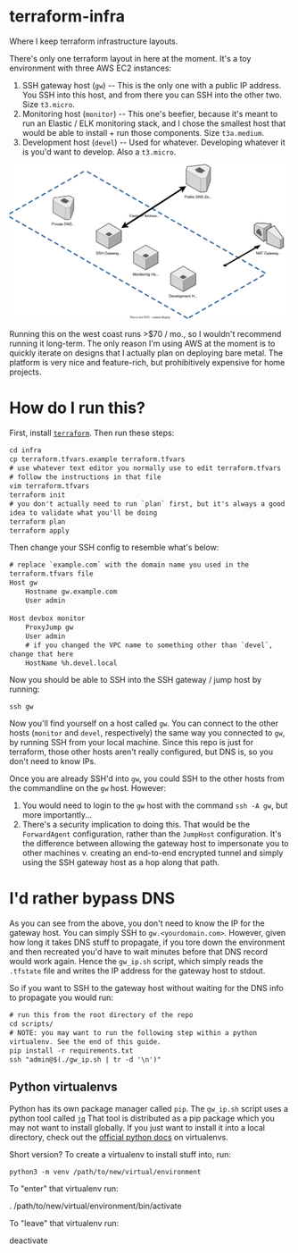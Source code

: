 # terraform-infra

Where I keep terraform infrastructure layouts.

There's only one terraform layout in here at the moment.
It's a toy environment with three AWS EC2 instances:

1. SSH gateway host (`gw`) -- This is the only one with a public IP address. You SSH into this host, and from there you can SSH into the other two. Size `t3.micro`.
2. Monitoring host (`monitor`) -- This one's beefier, because it's meant to run an Elastic / ELK monitoring stack, and I chose the smallest host that would be able to install + run those components. Size `t3a.medium`.
3. Development host (`devel`) -- Used for whatever. Developing whatever it is you'd want to develop. Also a `t3.micro`.

![Architecture diagram](/arch_diagram.svg)

Running this on the west coast runs >$70 / mo., so I wouldn't recommend running it long-term.
The only reason I'm using AWS at the moment is to quickly iterate on designs that I actually plan on deploying bare metal.
The platform is very nice and feature-rich, but prohibitively expensive for home projects.

# How do I run this?

First, install [`terraform`][terraform].
Then run these steps:

    cd infra
    cp terraform.tfvars.example terraform.tfvars
    # use whatever text editor you normally use to edit terraform.tfvars
    # follow the instructions in that file
    vim terraform.tfvars 
    terraform init
    # you don't actually need to run `plan` first, but it's always a good idea to validate what you'll be doing
    terraform plan
    terraform apply

Then change your SSH config to resemble what's below:

    # replace `example.com` with the domain name you used in the terraform.tfvars file
    Host gw
        Hostname gw.example.com
        User admin

    Host devbox monitor
        ProxyJump gw
        User admin
        # if you changed the VPC name to something other than `devel`, change that here
        HostName %h.devel.local

Now you should be able to SSH into the SSH gateway / jump host by running:

    ssh gw

Now you'll find yourself on a host called `gw`.
You can connect to the other hosts (`monitor` and `devel`, respectively) the same way you connected to `gw`, by running SSH from your local machine.
Since this repo is just for terraform, those other hosts aren't really configured, but DNS is, so you don't need to know IPs.

Once you are already SSH'd into `gw`, you could SSH to the other hosts from the commandline on the `gw` host.
However:

1. You would need to login to the `gw` host with the command `ssh -A gw`, but more importantly...
2. There's a security implication to doing this. That would be the `ForwardAgent` configuration, rather than the `JumpHost` configuration. It's the difference between allowing the gateway host to impersonate you to other machines v. creating an end-to-end encrypted tunnel and simply using the SSH gateway host as a hop along that path.

# I'd rather bypass DNS

As you can see from the above, you don't need to know the IP for the gateway host.
You can simply SSH to `gw.<yourdomain.com>`.
However, given how long it takes DNS stuff to propagate, if you tore down the environment and then recreated you'd have to wait minutes before that DNS record would work again.
Hence the `gw_ip.sh` script, which simply reads the `.tfstate` file and writes the IP address for the gateway host to stdout.

So if you want to SSH to the gateway host without waiting for the DNS info to propagate you would run:

    # run this from the root directory of the repo
    cd scripts/
    # NOTE: you may want to run the following step within a python virtualenv. See the end of this guide.
    pip install -r requirements.txt
    ssh "admin@$(./gw_ip.sh | tr -d '\n')"

## Python virtualenvs

Python has its own package manager called `pip`.
The `gw_ip.sh` script uses a python tool called [`jq`][]
That tool is distributed as a pip package which you may not want to install globally.
If you just want to install it into a local directory, check out the [official python docs][] on virtualenvs.

Short version? To create a virtualenv to install stuff into, run:

    python3 -m venv /path/to/new/virtual/environment

To "enter" that virtualenv run:

   . /path/to/new/virtual/environment/bin/activate

To "leave" that virtualenv run:

   deactivate

[terraform]: https://www.terraform.io/
[official python docs]: https://docs.python.org/3/library/venv.html#creating-virtual-environments
[`jq`]: https://stedolan.github.io/jq/


